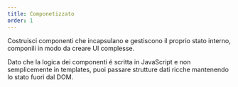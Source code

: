 ```yaml
---
title: Componetizzato
order: 1
---
```


Costruisci componenti che incapsulano e gestiscono il proprio stato interno, componili in modo da creare UI complesse.

Dato che la logica dei componenti é scritta in JavaScript e non semplicemente in templates, puoi passare strutture dati ricche mantenendo lo stato fuori dal DOM.
